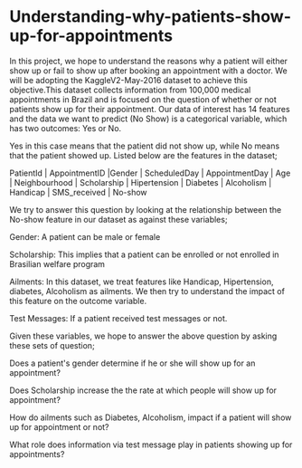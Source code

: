 # Understanding-why-patients-show-up-for-appointments
In this project, we hope to understand the reasons why a patient will either show up or fail to show up after booking an appointment with a doctor. We will be adopting the KaggleV2-May-2016 dataset to achieve this objective.This dataset collects information from 100,000 medical appointments in Brazil and is focused on the question of whether or not patients show up for their appointment. Our data of interest has 14 features and the data we want to predict (No Show) is a categorical variable, which has two outcomes: Yes or No. 

Yes in this case means that the patient did not show up, while No means that the patient showed up. Listed below are the features in the dataset;

PatientId | AppointmentID |Gender | ScheduledDay | AppointmentDay | Age | Neighbourhood | Scholarship | Hipertension | Diabetes | Alcoholism | Handicap | SMS_received | No-show

We try to answer this question by looking at the relationship between the No-show feature in our dataset as against these variables;

Gender: A patient can be male or female

Scholarship: This implies that a patient can be enrolled or not enrolled in Brasilian welfare program

Ailments: In this dataset, we treat features like Handicap, Hipertension, diabetes, Alcoholism as ailments. We then try to understand the impact of this feature on the outcome variable.

Test Messages: If a patient received test messages or not.

Given these variables, we hope to answer the above question by asking these sets of question;

Does a patient's gender determine if he or she will show up for an appointment?

Does Scholarship increase the the rate at which people will show up for appointment?

How do ailments such as Diabetes, Alcoholism, impact if a patient will show up for appointment or not? 

What role does information via test message play in patients showing up for appointments?
